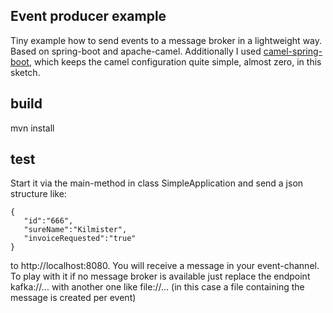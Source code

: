 Event producer example
--------
Tiny example how to send events to a message broker in a lightweight way.
Based on spring-boot and apache-camel. Additionally I used [camel-spring-boot](http://camel.apache.org/spring-boot.html), which keeps the camel configuration quite simple, almost zero, in this sketch.
 

build
-----

mvn install


test
----

Start it via the main-method in class SimpleApplication and 
send a json structure like:

	{
	   "id":"666",
	   "sureName":"Kilmister",
	   "invoiceRequested":"true"
	}


to http://localhost:8080. You will receive a message in your event-channel. To play with it if no message broker is available just replace the endpoint kafka://... with another one like file://... (in this case a file containing the message is created per event)

